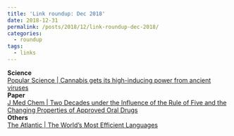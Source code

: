 ```yaml
---
title: 'Link roundup: Dec 2018'
date: 2018-12-31
permalink: /posts/2018/12/link-roundup-dec-2018/
categories:
  - roundup
tags:
  - links
---
```


**Science**  
[Popular Science \| Cannabis gets its high-inducing power from ancient viruses](https://www.popsci.com/ancient-viruses-cannabis-genome)  
**Paper**  
[J Med Chem \| Two Decades under the Influence of the Rule of Five and the Changing Properties of Approved Oral Drugs](http://pubs.acs.org/doi/10.1021/acs.jmedchem.8b00686)  
**Others**   
[The Atlantic \| The World’s Most Efficient Languages](https://www.theatlantic.com/international/archive/2016/06/complex-languages/489389/)  
